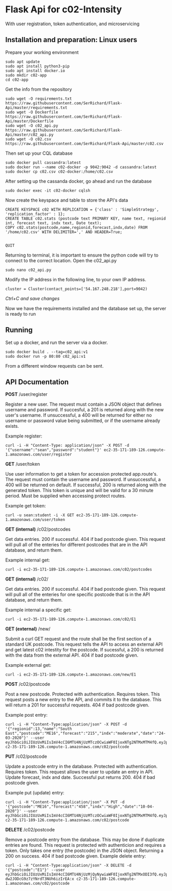 # **Flask Api for c02-Intensity**

With user registration, token authentication, and microservicing

## Installation and preparation: Linux users

Prepare your working environment

```
sudo apt update
sudo apt install python3-pip
sudo apt install docker.io
sudo mkdir c02-app
cd c02-app
```
Get the info from the repository

```
sudo wget -O requirements.txt https://raw.githubusercontent.com/SerRichard/Flask-Api/master/requirements.txt
sudo wget -O Dockerfile https://raw.githubusercontent.com/SerRichard/Flask-Api/master/Dockerfile
sudo wget -O c02_api.py https://raw.githubusercontent.com/SerRichard/Flask-Api/master/c02_api.py
sudo wget -O c02.csv https://raw.githubusercontent.com/SerRichard/Flask-Api/master/c02.csv
```

Then set up your CQL database

```
sudo docker pull cassandra:latest
sudo docker run --name c02-docker -p 9042:9042 -d cassandra:latest
sudo docker cp c02.csv c02-docker:/home/c02.csv
```
After setting up the cassanda docker, go ahead and run the database
```
sudo docker exec -it c02-docker cqlsh
```
Now create the keyspace and table to store the API's data

```
CREATE KEYSPACE c02 WITH REPLICATION = {'class' : 'SimpleStrategy', 'replication_factor' : 1};
CREATE TABLE c02.stats (postcode text PRIMARY KEY, name text, regionid int, forecast text, indx text, Date text);
COPY c02.stats(postcode,name,regionid,forecast,indx,date) FROM '/home/c02.csv' WITH DELIMITER=',' AND HEADER=True;


QUIT
```
Returning to terminal, it is important to ensure the python code will try to connect to the correct location.
Open the c02_api.py
```
sudo nano c02_api.py
```
Modify the IP address in the following line, to your own IP address.
```
cluster = Cluster(contact_points=['54.167.248.218'],port=9042)
```
*Ctrl+C and save changes*

Now we have the requirements installed and the database set up, the server is ready to run

## Running

Set up a docker, and run the server via a docker.
```
sudo docker build . --tag=c02_api:v1
sudo docker run -p 80:80 c02_api:v1
```
From a different window requests can be sent.

## API Documentation

**POST** /user/register 

Register a new user.
The request must contain a JSON object that defines username and password.
If succesful, a 201 is returned along with the new user's username.
If unsuccessful, a 400 will be returned for either no username or password value
being submitted, or if the username already exists.

Example register:
```
curl -i -H "Content-Type: application/json" -X POST -d '{"username":"sean","password":"student"}' ec2-35-171-189-126.compute-1.amazonaws.com/user/register
```

**GET** /user/token

Use user information to get a token for accession protected app.route's.
The request must contain the username and password.
If unsuccessful, a 400 will be returned on default.
If successful, 200 is returned along with the generated token.
This token is unique and will be valid for a 30 minute period. Must be
supplied when accessing protect routes.

Example get token:
```
curl -u sean:student -i -X GET ec2-35-171-189-126.compute-1.amazonaws.com/user/token
```

**GET (internal)** /c02/postcodes

Get data entries. 200 if successful. 404 if bad postcode given.
This request will pull all of the enteries for different postcodes that are in the API database,
and return them.

Example internal get:
```
curl -i ec2-35-171-189-126.compute-1.amazonaws.com/c02/postcodes
```

**GET (internal)** /c02/<postcode>

Get data entries. 200 if successful. 404 if bad postcode given.
This request will pull all of the enteries for one specific postcode that is in the API database,
and return them.

Example internal a specific get:
```
curl -i ec2-35-171-189-126.compute-1.amazonaws.com/c02/E1
```

**GET (external)** /new/<postcode>

Submit a curl GET request and the route shall be the first section of a standard UK postcode.
This request tells the API to access an external API and get latest c02 intestity for the postcode.
If sucessful, a 200 is returned with the data from the external API.
404 if bad postcode given.

Example external get:
```
curl -i ec2-35-171-189-126.compute-1.amazonaws.com/new/E1
```

**POST** /c02/postcode

Post a new postcode. Protected with authentication. Requires token.
This request posts a new entry to the API, and commits it to the database.
This will return a 201 for successful requests.
404 if bad postcode given.

Example post entry:
```
curl -i -H "Content-Type:application/json" -X POST -d '{"regionid":13,"name":"South East","postcode":"ME16","forecast":"215","indx":"moderate","date":"24-03-2020"}' --user eyJhbGciOiJIUzUxMiIsImV4cCI6MTU4NjUzMTczOCwiaWF0IjoxNTg2NTMxMTM4fQ.eyJpZCI6Mn0._8NNVOfxgnkcKorjv3x48NUnYqZucuJTEzS6FXcknTsDYcGJlge9QBzIsKOAZPCtBRVOQSVz7QEiQ9rBknP2Ug:x c2-35-171-189-126.compute-1.amazonaws.com/c02/postcode
```

**PUT** /c02/postcode

Update a postcode entry in the database. Protected with authentication. Requires token.
This request allows the user to update an entry in API. Update forecast, indx and date.
Successful put returns 200. 404 if bad postcode given.

Example put (update) entry:
```
curl -i -H "Content-Type:application/json" -X PUT -d '{"postcode":"ME16","forecast":"458","indx":"High","date":"10-04-2020"}' --user eyJhbGciOiJIUzUxMiIsImV4cCI6MTU4NjUzMTczOCwiaWF0IjoxNTg2NTMxMTM4fQ.eyJpZCI6Mn0._8NNVOfxgnkcKorjv3x48NUnYqZucuJTEzS6FXcknTsDYcGJlge9QBzIsKOAZPCtBRVOQSVz7QEiQ9rBknP2Ug:x c2-35-171-189-126.compute-1.amazonaws.com/c02/postcode
```

**DELETE** /c02/postcode

Remove a postcode entry from the database. This may be done if duplicate entries are found.
This request is protected with authenticion and requires a token. Only takes one entry
(the postcode) in the JSON object. Returning a 200 on success. 404 if bad postcode given.
Example delete entry:
```
curl -i -H "Content-Type:application/json" -X DELETE -d '{"postcode":"E1"}' --user eyJhbGciOiJIUzUxMiIsImV4cCI6MTU4NjUzMjQyNywiaWF0IjoxNTg2NTMxODI3fQ.eyJpZCI6Mn0.wEWtd3zSZb7efogusUE3JS2qmwW2PB0VbetcNb7jJOTqYo30RZXX7hL_7-dw2JODcG9z7zYNrdT3NUh6izIrEA:x c2-35-171-189-126.compute-1.amazonaws.com/c02/postcode
```
